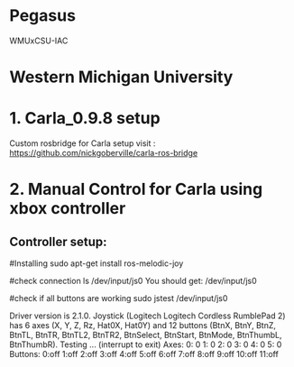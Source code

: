 # Pegasus
WMUxCSU-IAC 


# Western Michigan University

# 1. Carla_0.9.8 setup

Custom rosbridge for Carla setup visit : 
<https://github.com/nickgoberville/carla-ros-bridge>

# 2. Manual Control for Carla using xbox controller

## Controller setup:
   #Installing
   sudo apt-get install ros-melodic-joy
   
   #check connection
   ls /dev/input/js0
   You should get: /dev/input/js0
   
   #check if all buttons are working
   sudo jstest /dev/input/js0
   
   Driver version is 2.1.0.
   Joystick (Logitech Logitech Cordless RumblePad 2) has 6 axes (X, Y, Z, Rz, Hat0X, Hat0Y)
   and 12 buttons (BtnX, BtnY, BtnZ, BtnTL, BtnTR, BtnTL2, BtnTR2, BtnSelect, BtnStart, BtnMode, BtnThumbL, BtnThumbR).
   Testing ... (interrupt to exit)
   Axes:  0:     0  1:     0  2:     0  3:     0  4:     0  5:     0 Buttons:  0:off  1:off  2:off  3:off  4:off  5:off     6:off  7:off  8:off  9:off 10:off 11:off
   


  



